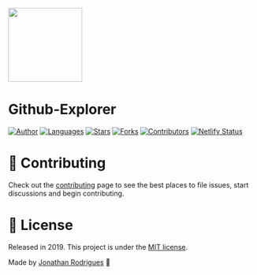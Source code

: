 <p align="left">
   <img src=".github/logo.png" width="150"/>
</p>

# Github-Explorer


[![Author](https://img.shields.io/badge/author-jonathancsr-gren?style=flat-square)](https://github.com/jonathancsr)
[![Languages](https://img.shields.io/github/languages/count/jonathancsr/github-repositories-explorer?color=%gren&style=flat-square)](#)
[![Stars](https://img.shields.io/github/stars/jonathancsr/github-repositories-explorer?color=%gren&style=flat-square)](https://github.com/jonathancsr/github-repositories-explorer/stargazers)
[![Forks](https://img.shields.io/github/forks/jonathancsr/github-repositories-explorer?color=%gren&style=flat-square)](https://github.com/jonathancsr/github-repositories-explorer/network/members)
[![Contributors](https://img.shields.io/github/contributors/jonathancsr/github-repositories-explorer?color=%gren&style=flat-square)](https://github.com/jonathancsr/github-repositories-explorer/graphs/contributors)
[![Netlify Status](https://api.netlify.com/api/v1/badges/6248def7-7542-48bd-8fe8-79bf3098c45a/deploy-status)](https://app.netlify.com/sites/github-explorer-js/deploys)

# :tada: Contributing

Check out the [contributing](https://github.com/jonathancsr/github-repositories/blob/master/CONTRIBUTING.md) page to see the best places to file issues, start discussions and begin contributing.

# :closed_book: License

Released in 2019.
This project is under the [MIT license](https://github.com/jonathancsr/github-repositories/master/LICENSE).

Made by [Jonathan Rodrigues](https://github.com/jonathancsr) 🚀